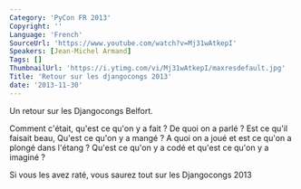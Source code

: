 ```yaml
---
Category: 'PyCon FR 2013'
Copyright: ''
Language: 'French'
SourceUrl: 'https://www.youtube.com/watch?v=Mj31wAtkepI'
Speakers: [Jean-Michel Armand]
Tags: []
ThumbnailUrl: 'https://i.ytimg.com/vi/Mj31wAtkepI/maxresdefault.jpg'
Title: 'Retour sur les djangocongs 2013'
date: '2013-11-30'
---
```

Un retour sur les Djangocongs Belfort.

Comment c'était, qu'est ce qu'on y a fait ? De quoi on a parlé ? Est ce qu'il faisait beau, Qu'est ce qu'on y a mangé ? A quoi on a joué et est ce qu'on a plongé dans l'étang ? Qu'est ce qu'on y a codé et qu'est ce qu'on y a imaginé ?

Si vous les avez raté, vous saurez tout sur les Djangocongs 2013